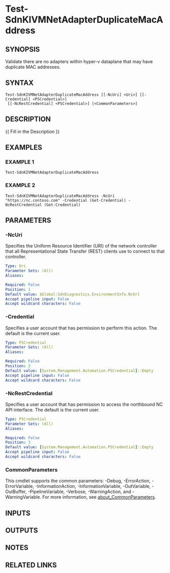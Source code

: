 # Test-SdnKIVMNetAdapterDuplicateMacAddress

## SYNOPSIS
Validate there are no adapters within hyper-v dataplane that may have duplicate MAC addresses.

## SYNTAX

```
Test-SdnKIVMNetAdapterDuplicateMacAddress [[-NcUri] <Uri>] [[-Credential] <PSCredential>]
 [[-NcRestCredential] <PSCredential>] [<CommonParameters>]
```

## DESCRIPTION
{{ Fill in the Description }}

## EXAMPLES

### EXAMPLE 1
```
Test-SdnKIVMNetAdapterDuplicateMacAddress
```

### EXAMPLE 2
```
Test-SdnKIVMNetAdapterDuplicateMacAddress -NcUri "https://nc.contoso.com" -Credential (Get-Credential) -NcRestCredential (Get-Credential)
```

## PARAMETERS

### -NcUri
Specifies the Uniform Resource Identifier (URI) of the network controller that all Representational State Transfer (REST) clients use to connect to that controller.

```yaml
Type: Uri
Parameter Sets: (All)
Aliases:

Required: False
Position: 1
Default value: $Global:SdnDiagnostics.EnvironmentInfo.NcUrl
Accept pipeline input: False
Accept wildcard characters: False
```

### -Credential
Specifies a user account that has permission to perform this action.
The default is the current user.

```yaml
Type: PSCredential
Parameter Sets: (All)
Aliases:

Required: False
Position: 2
Default value: [System.Management.Automation.PSCredential]::Empty
Accept pipeline input: False
Accept wildcard characters: False
```

### -NcRestCredential
Specifies a user account that has permission to access the northbound NC API interface.
The default is the current user.

```yaml
Type: PSCredential
Parameter Sets: (All)
Aliases:

Required: False
Position: 3
Default value: [System.Management.Automation.PSCredential]::Empty
Accept pipeline input: False
Accept wildcard characters: False
```

### CommonParameters
This cmdlet supports the common parameters: -Debug, -ErrorAction, -ErrorVariable, -InformationAction, -InformationVariable, -OutVariable, -OutBuffer, -PipelineVariable, -Verbose, -WarningAction, and -WarningVariable. For more information, see [about_CommonParameters](http://go.microsoft.com/fwlink/?LinkID=113216).

## INPUTS

## OUTPUTS

## NOTES

## RELATED LINKS
